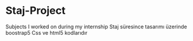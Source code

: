 # Staj-Project
Subjects I worked on during my internship
  Staj süresince tasarımı üzerinde boostrap5 Css ve html5 kodlarıdır
